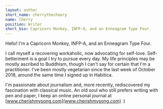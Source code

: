```yaml
---
layout: author
short_name: cherrythecheery
name: Cherry
position: Writer
short_bio: Capricorn Monkey, INFP-A, and an Enneagram Type Four.
---
```


Hello! I'm a Capricorn Monkey, INFP-A, and an Enneagram Type Four.

I call myself a recovering workaholic, now advocating for self-love. Self-betterment is a goal I try to pursue every day. My life principles may be mostly ascribed to Buddhism, though I can't say for certain that I'm a practitioner. I've been mostly vegetarian since the last week of October 2018, around the same time I signed up in Habitica.

I'm passionate about journalism and, more recently, rediscovered my fascination with classical music. An old soul who still prefers writing with pen and paper, I keep an online personal journal at [www.cherishmysong.com](www.cherishmysong.com) :)
